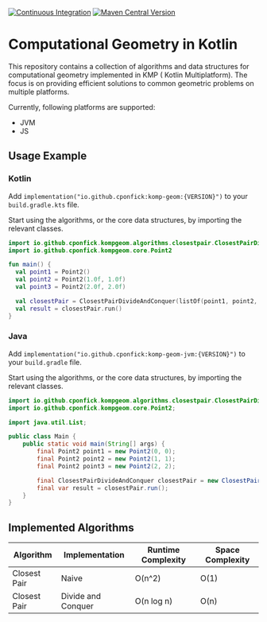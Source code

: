 [![Continuous Integration](https://github.com/cponfick/komp-geom/actions/workflows/ci.yml/badge.svg?branch=main)](https://github.com/cponfick/komp-geom/actions/workflows/ci.yml) [![Maven Central Version](https://img.shields.io/maven-central/v/io.github.cponfick/komp-geom)](https://central.sonatype.com/artifact/io.github.cponfick/komp-geom/overview)


# Computational Geometry in Kotlin

This repository contains a collection of algorithms and data structures for computational geometry implemented in KMP (
Kotlin Multiplatform). The focus is on providing efficient solutions to common geometric problems on multiple platforms.

Currently, following platforms are supported:

- JVM
- JS

## Usage Example

### Kotlin
Add `implementation("io.github.cponfick:komp-geom:{VERSION}")` to your `build.gradle.kts` file.

Start using the algorithms, or the core data structures, by importing the relevant classes.

```kotlin
import io.github.cponfick.kompgeom.algorithms.closestpair.ClosestPairDivideAndConquer
import io.github.cponfick.kompgeom.core.Point2

fun main() {
  val point1 = Point2()
  val point2 = Point2(1.0f, 1.0f)
  val point3 = Point2(2.0f, 2.0f)

  val closestPair = ClosestPairDivideAndConquer(listOf(point1, point2, point3))
  val result = closestPair.run()
}
```

### Java
Add `implementation("io.github.cponfick:komp-geom-jvm:{VERSION}")` to your `build.gradle` file.

Start using the algorithms, or the core data structures, by importing the relevant classes.

```java
import io.github.cponfick.kompgeom.algorithms.closestpair.ClosestPairDivideAndConquer;
import io.github.cponfick.kompgeom.core.Point2;

import java.util.List;

public class Main {
    public static void main(String[] args) {
        final Point2 point1 = new Point2(0, 0);
        final Point2 point2 = new Point2(1, 1);
        final Point2 point3 = new Point2(2, 2);

        final ClosestPairDivideAndConquer closestPair = new ClosestPairDivideAndConquer(List.of(point1, point2, point3));
        final var result = closestPair.run();
    }
}
```

## Implemented Algorithms

| Algorithm    | Implementation     | Runtime Complexity | Space Complexity |
|--------------|--------------------|--------------------|------------------|
| Closest Pair | Naive              | O(n^2)             | O(1)             |
| Closest Pair | Divide and Conquer | O(n log n)         | O(n)             |

